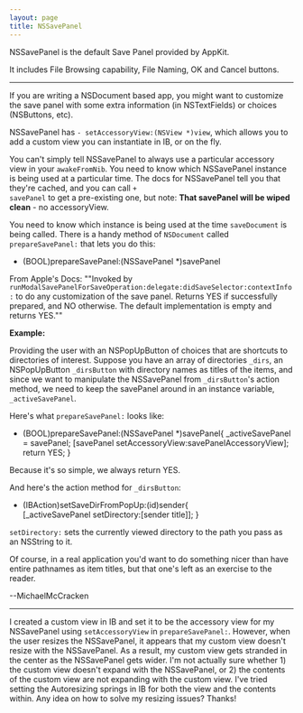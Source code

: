 ```yaml
---
layout: page
title: NSSavePanel
---
```


NSSavePanel is the default Save Panel provided by AppKit.

It includes File Browsing capability, File Naming, OK and Cancel buttons.

----

If you are writing a NSDocument based app, you might want to customize the save panel with some extra information (in NSTextFields) or choices (NSButtons, etc).

NSSavePanel has <code>- setAccessoryView:(NSView *)view</code>, which allows you to add a custom view you can instantiate in IB, or on the fly. 

You can't simply tell NSSavePanel to always use a particular accessory view in your <code>awakeFromNib</code>. You need to know which NSSavePanel instance is being used at a particular time. The docs for NSSavePanel tell you that they're cached, and you can call <code>+ savePanel</code> to get a pre-existing one, but note: **That savePanel will be wiped clean** - no accessoryView.

You need to know which instance is being used at the time <code>saveDocument</code> is being called. There is a handy method of <code>NSDocument</code> called <code>prepareSavePanel:</code> that lets you do this:
    
- (BOOL)prepareSavePanel:(NSSavePanel *)savePanel

From Apple's Docs:
""Invoked by <code>runModalSavePanelForSaveOperation:delegate:didSaveSelector:contextInfo:</code> to do any customization of the save panel. Returns YES if successfully prepared, and NO otherwise. The default implementation is empty and returns YES.""

**Example:**

Providing the user with an NSPopUpButton of choices that are shortcuts to directories of interest. Suppose you have an array of directories <code>_dirs</code>, an NSPopUpButton <code>_dirsButton</code> with directory names as titles of the items, and since we want to manipulate the NSSavePanel from <code>_dirsButton</code>'s action method, we need to keep the savePanel around in an instance variable, <code>_activeSavePanel</code>.

Here's what <code>prepareSavePanel:</code> looks like:
    
- (BOOL)prepareSavePanel:(NSSavePanel *)savePanel{
    _activeSavePanel = savePanel;
    [savePanel setAccessoryView:savePanelAccessoryView];
    return YES;
}

Because it's so simple, we always return YES.

And here's the action method for <code>_dirsButton</code>:
    
- (IBAction)setSaveDirFromPopUp:(id)sender{    
    [_activeSavePanel setDirectory:[sender title]];
}

<code>setDirectory:</code> sets the currently viewed directory to the path you pass as an NSString to it. 

Of course, in a real application you'd want to do something nicer than have entire pathnames as item titles, but that one's left as an exercise to the reader.

--MichaelMcCracken

----
I created a custom view in IB and set it to be the accessory view for my NSSavePanel using <code>setAccessoryView</code> in <code>prepareSavePanel:</code>. However, when the user resizes the NSSavePanel, it appears that my custom view doesn't resize with the NSSavePanel. As a result, my custom view gets stranded in the center as the NSSavePanel gets wider. I'm not actually sure whether 1) the custom view doesn't expand with the NSSavePanel, or 2) the contents of the custom view are not expanding with the custom view. I've tried setting the Autoresizing springs in IB for both the view and the contents within. Any idea on how to solve my resizing issues? Thanks!

